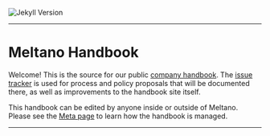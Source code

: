 ![Jekyll Version](https://img.shields.io/gem/v/jekyll.svg)

---

# Meltano Handbook

Welcome! This is the source for our public [company handbook](https://handbook.meltano.com/).
The [issue tracker](https://github.com/meltano/handbook/issues) is used for process and policy proposals that will be documented there, as well as improvements to the handbook site itself.

This handbook can be edited by anyone inside or outside of Meltano. Please see the [Meta page](https://handbook.meltano.com/meta) to learn how the handbook is managed.

---
